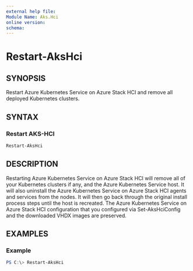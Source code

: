 ```yaml
---
external help file: 
Module Name: Aks.Hci
online version: 
schema: 
---
```


# Restart-AksHci

## SYNOPSIS
Restart Azure Kubernetes Service on Azure Stack HCI and remove all deployed Kubernetes clusters.

## SYNTAX

### Restart AKS-HCI
```powershell
Restart-AksHci
```

## DESCRIPTION
Restarting Azure Kubernetes Service on Azure Stack HCI will remove all of your Kubernetes clusters if any, and the Azure Kubernetes Service host. It will also uninstall the Azure Kubernetes Service on Azure Stack HCI agents and services from the nodes. It will then go back through the original install process steps until the host is recreated. The Azure Kubernetes Service on Azure Stack HCI configuration that you configured via Set-AksHciConfig and the downloaded VHDX images are preserved.

## EXAMPLES

### Example
```powershell
PS C:\> Restart-AksHci
```
